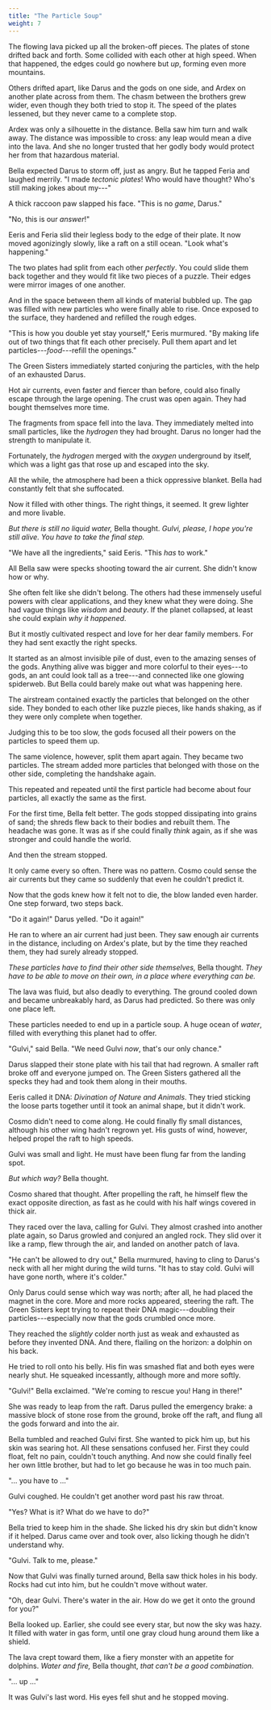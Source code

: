 ```yaml
---
title: "The Particle Soup"
weight: 7
---
```


The flowing lava picked up all the broken-off pieces. The plates of stone drifted back and forth. Some collided with each other at high speed. When that happened, the edges could go nowhere but _up_, forming even more mountains.

Others drifted apart, like Darus and the gods on one side, and Ardex on another plate across from them. The chasm between the brothers grew wider, even though they both tried to stop it. The speed of the plates lessened, but they never came to a complete stop.

Ardex was only a silhouette in the distance. Bella saw him turn and walk away. The distance was impossible to cross: any leap would mean a dive into the lava. And she no longer trusted that her godly body would protect her from that hazardous material.

Bella expected Darus to storm off, just as angry. But he tapped Feria and laughed merrily. "I made _tectonic plates_! Who would have thought? Who's still making jokes about my---"

A thick raccoon paw slapped his face. "This is no _game_, Darus."

"No, this is our _answer_!" 

Eeris and Feria slid their legless body to the edge of their plate. It now moved agonizingly slowly, like a raft on a still ocean. "Look what's happening."

The two plates had split from each other _perfectly_. You could slide them back together and they would fit like two pieces of a puzzle. Their edges were mirror images of one another.

And in the space between them all kinds of material bubbled up. The gap was filled with new particles who were finally able to rise. Once exposed to the surface, they hardened and refilled the rough edges.

"This is how you double yet stay yourself," Eeris murmured. "By making life out of two things that fit each other precisely. Pull them apart and let particles---_food_---refill the openings."

The Green Sisters immediately started conjuring the particles, with the help of an exhausted Darus.

Hot air currents, even faster and fiercer than before, could also finally escape through the large opening. The crust was open again. They had bought themselves more time.

The fragments from space fell into the lava. They immediately melted into small particles, like the _hydrogen_ they had brought. Darus no longer had the strength to manipulate it. 

Fortunately, the _hydrogen_ merged with the _oxygen_ underground by itself, which was a light gas that rose up and escaped into the sky.

All the while, the atmosphere had been a thick oppressive blanket. Bella had constantly felt that she suffocated.

Now it filled with other things. The right things, it seemed. It grew lighter and more livable. 

_But there is still no liquid water,_ Bella thought. _Gulvi, please, I hope you're still alive. You have to take the final step._

"We have all the ingredients," said Eeris. "This _has_ to work."

All Bella saw were specks shooting toward the air current. She didn't know how or why.

She often felt like she didn't belong. The others had these immensely useful powers with clear applications, and they knew what they were doing. She had vague things like _wisdom_ and _beauty_. If the planet collapsed, at least she could explain _why it happened_.

But it mostly cultivated respect and love for her dear family members. For they had sent exactly the right specks.

It started as an almost invisible pile of dust, even to the amazing senses of the gods. Anything alive was bigger and more colorful to their eyes---to gods, an ant could look tall as a tree---and connected like one glowing spiderweb. But Bella could barely make out what was happening here.

The airstream contained exactly the particles that belonged on the other side. They bonded to each other like puzzle pieces, like hands shaking, as if they were only complete when together. 

Judging this to be too slow, the gods focused all their powers on the particles to speed them up.

The same violence, however, split them apart again. They became two particles. The stream added more particles that belonged with those on the other side, completing the handshake again. 

This repeated and repeated until the first particle had become about four particles, all exactly the same as the first.

For the first time, Bella felt better. The gods stopped dissipating into grains of sand; the shreds flew back to their bodies and rebuilt them. The headache was gone. It was as if she could finally _think_ again, as if she was stronger and could handle the world.

And then the stream stopped.

It only came every so often. There was no pattern. Cosmo could sense the air currents but they came so suddenly that even he couldn't predict it.

Now that the gods knew how it felt not to die, the blow landed even harder. One step forward, two steps back.

"Do it again!" Darus yelled. "Do it again!" 

He ran to where an air current had just been. They saw enough air currents in the distance, including on Ardex's plate, but by the time they reached them, they had surely already stopped.

_These particles have to find their other side themselves,_ Bella thought. _They have to be able to move on their own, in a place where everything can be._ 

The lava was fluid, but also deadly to everything. The ground cooled down and became unbreakably hard, as Darus had predicted. So there was only one place left.

These particles needed to end up in a particle soup. A huge ocean of _water_, filled with everything this planet had to offer.

"Gulvi," said Bella. "We need Gulvi _now_, that's our only chance."

Darus slapped their stone plate with his tail that had regrown. A smaller raft broke off and everyone jumped on. The Green Sisters gathered all the specks they had and took them along in their mouths. 

Eeris called it DNA: _Divination of Nature and Animals_. They tried sticking the loose parts together until it took an animal shape, but it didn't work.

Cosmo didn't need to come along. He could finally fly small distances, although his other wing hadn't regrown yet. His gusts of wind, however, helped propel the raft to high speeds.

Gulvi was small and light. He must have been flung far from the landing spot.

_But which way?_ Bella thought. 

Cosmo shared that thought. After propelling the raft, he himself flew the exact opposite direction, as fast as he could with his half wings covered in thick air.

They raced over the lava, calling for Gulvi. They almost crashed into another plate again, so Darus growled and conjured an angled rock. They slid over it like a ramp, flew through the air, and landed on another patch of lava.

"He can't be allowed to dry out," Bella murmured, having to cling to Darus's neck with all her might during the wild turns. "It has to stay cold. Gulvi will have gone north, where it's colder."

Only Darus could sense which way was north; after all, he had placed the magnet in the core. More and more rocks appeared, steering the raft. The Green Sisters kept trying to repeat their DNA magic---doubling their particles---especially now that the gods crumbled once more.

They reached the _slightly_ colder north just as weak and exhausted as before they invented DNA. And there, flailing on the horizon: a dolphin on his back.

He tried to roll onto his belly. His fin was smashed flat and both eyes were nearly shut. He squeaked incessantly, although more and more softly.

"Gulvi!" Bella exclaimed. "We're coming to rescue you! Hang in there!" 

She was ready to leap from the raft. Darus pulled the emergency brake: a massive block of stone rose from the ground, broke off the raft, and flung all the gods forward and into the air.

Bella tumbled and reached Gulvi first. She wanted to pick him up, but his skin was searing hot. All these sensations confused her. First they could float, felt no pain, couldn't touch anything. And now she could finally feel her own little brother, but had to let go because he was in too much pain.

"... you have to ..." 

Gulvi coughed. He couldn't get another word past his raw throat.

"Yes? What is it? What do we have to do?" 

Bella tried to keep him in the shade. She licked his dry skin but didn't know if it helped. Darus came over and took over, also licking though he didn't understand why.

"Gulvi. Talk to me, please." 

Now that Gulvi was finally turned around, Bella saw thick holes in his body. Rocks had cut into him, but he couldn't move without water. 

"Oh, dear Gulvi. There's water in the air. How do we get it onto the ground for you?"

Bella looked up. Earlier, she could see every star, but now the sky was hazy. It filled with water in gas form, until one gray cloud hung around them like a shield.

The lava crept toward them, like a fiery monster with an appetite for dolphins. _Water and fire,_ Bella thought, _that can't be a good combination._

"... up ..." 

It was Gulvi's last word. His eyes fell shut and he stopped moving.

